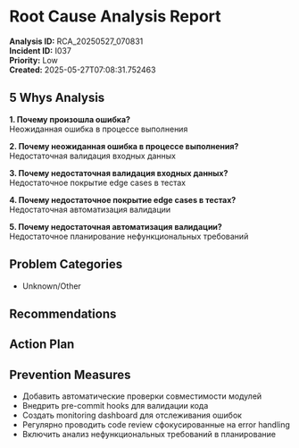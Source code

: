# Root Cause Analysis Report

**Analysis ID:** RCA_20250527_070831  
**Incident ID:** I037  
**Priority:** Low  
**Created:** 2025-05-27T07:08:31.752463

## 5 Whys Analysis

**1. Почему произошла ошибка?**  
Неожиданная ошибка в процессе выполнения

**2. Почему неожиданная ошибка в процессе выполнения?**  
Недостаточная валидация входных данных

**3. Почему недостаточная валидация входных данных?**  
Недостаточное покрытие edge cases в тестах

**4. Почему недостаточное покрытие edge cases в тестах?**  
Недостаточная автоматизация валидации

**5. Почему недостаточная автоматизация валидации?**  
Недостаточное планирование нефункциональных требований

## Problem Categories

- Unknown/Other

## Recommendations

## Action Plan

## Prevention Measures

- Добавить автоматические проверки совместимости модулей
- Внедрить pre-commit hooks для валидации кода
- Создать monitoring dashboard для отслеживания ошибок
- Регулярно проводить code review сфокусированные на error handling
- Включить анализ нефункциональных требований в планирование
